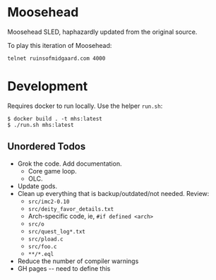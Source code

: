 # Moosehead

Moosehead SLED, haphazardly updated from the original source.  

To play this iteration of Moosehead:

```
telnet ruinsofmidgaard.com 4000
```

# Development

Requires docker to run locally. Use the helper `run.sh`:

```
$ docker build . -t mhs:latest
$ ./run.sh mhs:latest
```

## Unordered Todos

* Grok the code.  Add documentation.
  * Core game loop.
  * OLC.
* Update gods.
* Clean up everything that is backup/outdated/not needed. Review:
  * `src/imc2-0.10`
  * `src/deity_favor_details.txt`
  * Arch-specific code, ie, `#if defined <arch>`
  * `src/o`
  * `src/quest_log*.txt`
  * `src/pload.c`
  * `src/foo.c`
  * `**/*.eql`
* Reduce the number of compiler warnings
* GH pages -- need to define this
